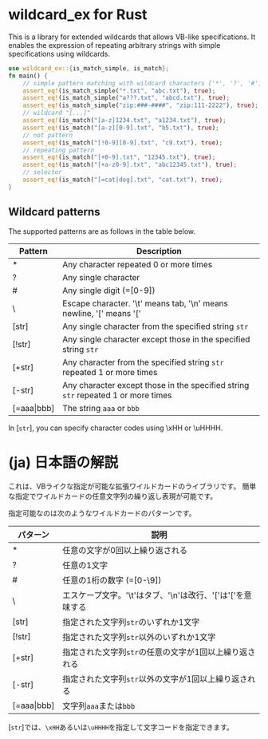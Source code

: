 # wildcard_ex for Rust

This is a library for extended wildcards that allows VB-like specifications.
It enables the expression of repeating arbitrary strings with simple specifications using wildcards.

```rust
use wildcard_ex::{is_match_simple, is_match};
fn main() {
    // simple pattern matching with wildcard characters ['*', '?', '#']
    assert_eq!(is_match_simple("*.txt", "abc.txt"), true);
    assert_eq!(is_match_simple("a???.txt", "abcd.txt"), true);
    assert_eq!(is_match_simple("zip:###-####", "zip:111-2222"), true); // '#' is number
    // wildcard "[...]"
    assert_eq!(is_match("[a-z]1234.txt", "a1234.txt"), true);
    assert_eq!(is_match("[a-z][0-9].txt", "b5.txt"), true);
    // not pattern
    assert_eq!(is_match("[!0-9][0-9].txt", "c9.txt"), true);
    // repeating pattern
    assert_eq!(is_match("[+0-9].txt", "12345.txt"), true);
    assert_eq!(is_match("[+a-z0-9].txt", "abc12345.txt"), true);
    // selector
    assert_eq!(is_match("[=cat|dog].txt", "cat.txt"), true);
}
```


## Wildcard patterns

The supported patterns are as follows in the table below.

| Pattern       | Description                                                                       |
| ------------- | --------------------------------------------------------------------------------- |
| *             | Any character repeated 0 or more times                                            |
| ?             | Any single character                                                              |
| #             | Any single digit (=\[0-9\])                                                       |
| \             | Escape character. '\t' means tab, '\n' means newline, '\[' means '['              |
| \[str\]       | Any single character from the specified string `str`                              |
| \[!str\]      | Any single character except those in the specified string `str`                   |
| \[+str\]      | Any character from the specified string `str` repeated 1 or more times            |
| \[-str\]      | Any character except those in the specified string `str` repeated 1 or more times |
| \[=aaa\|bbb\] | The string `aaa` or `bbb`                                                         |

In \[`str`\], you can specify character codes using \xHH or \uHHHH.

# (ja) 日本語の解説

これは、VBライクな指定が可能な拡張ワイルドカードのライブラリです。
簡単な指定でワイルドカードの任意文字列の繰り返し表現が可能です。

指定可能なのは次のようなワイルドカードのパターンです。

| パターン       | 説明                                                         |
| ------------- | ----------------------------------------------------------- |
| *             | 任意の文字が0回以上繰り返される                                  |
| ?             | 任意の1文字                                                   |
| #             | 任意の1桁の数字 (=\[0-\9])                                     |
| \             | エスケープ文字。'\t'はタブ、'\n'は改行、'\['は'['を意味する        |
| \[str\]       | 指定された文字列`str`のいずれか1文字                            |
| \[!str\]      | 指定された文字列`str`以外のいずれか1文字                         |
| \[+str\]      | 指定された文字列`str`の任意の文字が1回以上繰り返される              |
| \[-str\]      | 指定された文字列`str`以外の文字が1回以上繰り返される               |
| \[=aaa\|bbb\] | 文字列`aaa`または`bbb`                                        |

\[`str`\]では、`\xHH`あるいは`\uHHHH`を指定して文字コードを指定できます。

